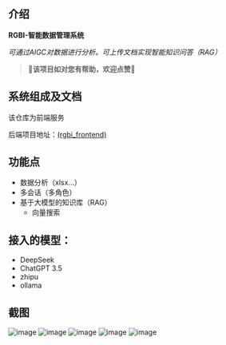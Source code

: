 ## 介绍

**RGBI-智能数据管理系统**

*可通过AIGC对数据进行分析。可上传文档实现智能知识问答（RAG）*

> **🌟该项目如对您有帮助，欢迎点赞🌟**

## 系统组成及文档

该仓库为前端服务

后端项目地址：[(rgbi_frontend)](https://github.com/chenrgSix/rgbi_backend)

## 功能点
* 数据分析（xlsx...）
* 多会话（多角色）
* 基于大模型的知识库（RAG）
    * 向量搜索


## 接入的模型：

* DeepSeek
* ChatGPT 3.5
* zhipu
* ollama

## 截图
![image](https://github.com/user-attachments/assets/3407977d-d7ae-4efa-8786-5fe371abc9bb)
![image](https://github.com/user-attachments/assets/df8e5dc4-62ab-4988-9470-7531c7de5dd9)
![image](https://github.com/user-attachments/assets/7d0c841a-9ba4-4445-a24c-70e6e04b2e66)
![image](https://github.com/user-attachments/assets/78a74400-bc9d-48ed-99b2-283b7e8f3103)
![image](https://github.com/user-attachments/assets/b17609b2-290b-45d5-9eea-a86f13ad327c)
